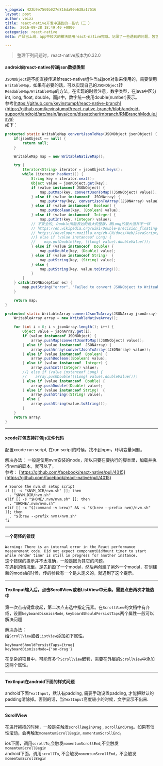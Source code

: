 ```yaml
---
v_pageid: 422b9e7560b027e816da90e638a17516
layout: post  
author: veizz
title: react-native开发中遇到的一些坑（三 ）
date:  2016-09-28 18:49:40 +0800
categories: react-native
meta: 产品已上线，app中较大的模块使用react-native完成。记录了一些遇到的问题，包含android向react-native模块传递数据，android和ios下样式区别，等

---
```


> 整理下列问题时，react-native版本为0.32.0

#### android向react-native传递json数据类型

`JSONObject`是不能直接传递给react-native组件当成json对象来使用的，需要使用`WritableMap`，如果有必要的话，可以实现自己的`JSONObject`转`ReadableMap/WritableMap`的方法。在实现的时候注意，数字类型，在java中区分int, long, float, double，而js中，数字统一使用double(number)表示。  
参考[https://github.com/kevinstumpf/react-native-branch](https://github.com/kevinstumpf/react-native-branch/blob/android-support/android/src/main/java/com/dispatcher/rnbranch/RNBranchModule.java)  
如下：  

```java
protected static WritableMap convertJsonToMap(JSONObject jsonObject) {
    if(jsonObject == null) {
        return null;
    }

    WritableMap map = new WritableNativeMap();

    try {
        Iterator<String> iterator = jsonObject.keys();
        while (iterator.hasNext()) {
            String key = iterator.next();
            Object value = jsonObject.get(key);
            if (value instanceof JSONObject) {
                map.putMap(key, convertJsonToMap((JSONObject) value));
            } else if (value instanceof  JSONArray) {
                map.putArray(key, convertJsonToArray((JSONArray) value));
            } else if (value instanceof  Boolean) {
                map.putBoolean(key, (Boolean) value);
            } else if (value instanceof  Integer) {
                map.putInt(key, (Integer) value);
            // 不安全的, Double所能表达的最大的整数，跟Long的最大值并不一样
            // https://en.wikipedia.org/wiki/Double-precision_floating-point_format
            // https://developer.mozilla.org/zh-CN/docs/Web/JavaScript/Reference/Global_Objects/Number/MAX_SAFE_INTEGER
            //} else if (value instanceof Long) {
            //    map.putDouble(key, ((Long) value).doubleValue());
            } else if (value instanceof  Double) {
                map.putDouble(key, (Double) value);
            } else if (value instanceof String)  {
                map.putString(key, (String) value);
            } else {
                map.putString(key, value.toString());
            }
        }
    } catch(JSONException ex) {
        map.putString("error", "Failed to convert JSONObject to WriteableMap: " + ex.getMessage());
    }

    return map;
}

protected static WritableArray convertJsonToArray(JSONArray jsonArray) throws JSONException {
    WritableArray array = new WritableNativeArray();

    for (int i = 0; i < jsonArray.length(); i++) {
        Object value = jsonArray.get(i);
        if (value instanceof JSONObject) {
            array.pushMap(convertJsonToMap((JSONObject) value));
        } else if (value instanceof  JSONArray) {
            array.pushArray(convertJsonToArray((JSONArray) value));
        } else if (value instanceof  Boolean) {
            array.pushBoolean((Boolean) value);
        } else if (value instanceof  Integer) {
            array.pushInt((Integer) value);
        //} else if (value instanceof Long) {
        //    array.pushDouble(((Long) value).doubleValue());
        } else if (value instanceof  Double) {
            array.pushDouble((Double) value);
        } else if (value instanceof String)  {
            array.pushString((String) value);
        } else {
            array.pushString(value.toString());
        }
    }
    return array;
}
```

- - -

#### xcode打包支持打包js文件代码  

配置xcode run script, 在run script的时候，找不到npm，环境变量问题。

解决办法： 
一般是使用nvm安装的node，所以只要在要执行的脚本里，加载并执行nvm的脚本，就可以了。  
参考： [https://github.com/facebook/react-native/pull/4015](https://github.com/facebook/react-native/pull/4015)  

```shell
# Source the nvm.sh setup script
if [[ -s "$NVM_DIR/nvm.sh" ]]; then
  . "$NVM_DIR/nvm.sh"
elif [[ -s "$HOME/.nvm/nvm.sh" ]]; then
  . "$HOME/.nvm/nvm.sh"
elif [[ -x "$(command -v brew)" && -s "$(brew --prefix nvm)/nvm.sh" ]]; then
  . "$(brew --prefix nvm)/nvm.sh"
fi
```

- - -

#### 一个奇怪的错误

`Warning: There is an internal error in the React performance measurement code. Did not expect componentDidMount timer to start while render timer is still in progress for another instance.`  
这个错误的提示并不太准确，一般是因为其它的问题。  
在遇到的情况里，是先销毁了一个modal，然后再创建了另外一个modal，在创建新的modal的时候，传的参数有一个是未定义的，就遇到了这个提示。  

- - -

#### TextInput输入后，点击ScrollView或者ListView中元素，需要点击两次才能选中

第一次点击键盘收起，第二次点击选中指定元素。在`ScrollView`的文档中有介绍，设置`keyboardDismissMode`, `keyboardShouldPersistTaps`两个属性一般可以解决问题  

解决办法：  
给`ScrollView`或者`ListView`添加如下属性。  

```
keyboardShouldPersistTaps={true}
keyboardDismissMode={'on-drag'}
```

在复杂的项目中，可能有多个`ScrollView`嵌套，需要在外层的`ScrollView`中添加这两个属性。

- - -

#### TextInput在android下面的样式问题

android下面`TextInput`，默认有padding, 需要手动设置padding, 才能把默认的padding清除掉。否则的话，当`TextInput`高度较小的时候，文字显示不出来.

- - -

#### ScrollView

在进行拖拽的时候，一般是先触发`scrollBeginDrag` , `scrollEndDrag`。如果有惯性滚动，会再触发`momentumScrollBegin`, `momentumScrollEnd`。  

ios下面，调用`scrollTo`,会触发`momentumScrollEnd`,不会触发 `momentumScrollBegin`  
android下面，调用`scrollTo`, 不会触发`momentumScrollEnd`，不会触发`momentumScrollBegin`  
